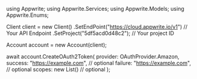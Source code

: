 using Appwrite;
using Appwrite.Services;
using Appwrite.Models;
using Appwrite.Enums;

Client client = new Client()
    .SetEndPoint("https://cloud.appwrite.io/v1") // Your API Endpoint
    .SetProject("5df5acd0d48c2"); // Your project ID

Account account = new Account(client);

await account.CreateOAuth2Token(
    provider: OAuthProvider.Amazon,
    success: "https://example.com", // optional
    failure: "https://example.com", // optional
    scopes: new List<string>() // optional
);